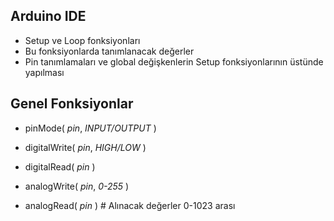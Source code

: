 ## Arduino IDE

- Setup ve Loop fonksiyonları
- Bu fonksiyonlarda tanımlanacak değerler
- Pin tanımlamaları ve global değişkenlerin Setup fonksiyonlarının üstünde yapılması

## Genel Fonksiyonlar

- pinMode( *pin*, *INPUT/OUTPUT* )

- digitalWrite( *pin*, *HIGH/LOW* )
- digitalRead( *pin* )

- analogWrite( *pin*, *0-255* )
- analogRead( *pin* ) # Alınacak değerler 0-1023 arası